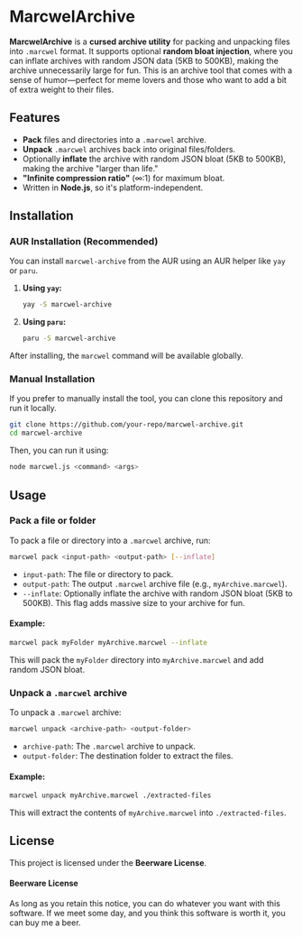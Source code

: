 # MarcwelArchive

**MarcwelArchive** is a **cursed archive utility** for packing and unpacking files into `.marcwel` format. It supports optional **random bloat injection**, where you can inflate archives with random JSON data (5KB to 500KB), making the archive unnecessarily large for fun. This is an archive tool that comes with a sense of humor—perfect for meme lovers and those who want to add a bit of extra weight to their files.

## Features

- **Pack** files and directories into a `.marcwel` archive.
- **Unpack** `.marcwel` archives back into original files/folders.
- Optionally **inflate** the archive with random JSON bloat (5KB to 500KB), making the archive "larger than life."
- **"Infinite compression ratio"** (∞:1) for maximum bloat.
- Written in **Node.js**, so it's platform-independent.

## Installation

### AUR Installation (Recommended)

You can install `marcwel-archive` from the AUR using an AUR helper like `yay` or `paru`.

1. **Using `yay`:**

   ```bash
   yay -S marcwel-archive
   ```

2. **Using `paru`:**

   ```bash
   paru -S marcwel-archive
   ```

After installing, the `marcwel` command will be available globally.

### Manual Installation

If you prefer to manually install the tool, you can clone this repository and run it locally.

```bash
git clone https://github.com/your-repo/marcwel-archive.git
cd marcwel-archive
```

Then, you can run it using:

```bash
node marcwel.js <command> <args>
```

## Usage

### Pack a file or folder

To pack a file or directory into a `.marcwel` archive, run:

```bash
marcwel pack <input-path> <output-path> [--inflate]
```

- `input-path`: The file or directory to pack.
- `output-path`: The output `.marcwel` archive file (e.g., `myArchive.marcwel`).
- `--inflate`: Optionally inflate the archive with random JSON bloat (5KB to 500KB). This flag adds massive size to your archive for fun.

#### Example:

```bash
marcwel pack myFolder myArchive.marcwel --inflate
```

This will pack the `myFolder` directory into `myArchive.marcwel` and add random JSON bloat.

### Unpack a `.marcwel` archive

To unpack a `.marcwel` archive:

```bash
marcwel unpack <archive-path> <output-folder>
```

- `archive-path`: The `.marcwel` archive to unpack.
- `output-folder`: The destination folder to extract the files.

#### Example:

```bash
marcwel unpack myArchive.marcwel ./extracted-files
```

This will extract the contents of `myArchive.marcwel` into `./extracted-files`.

## License

This project is licensed under the **Beerware License**.

#### Beerware License

As long as you retain this notice, you can do whatever you want with this software.
If we meet some day, and you think this software is worth it, you can buy me a beer.
